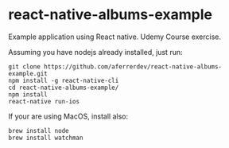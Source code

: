 # react-native-albums-example
Example application using React native. Udemy Course exercise.

Assuming you have nodejs already installed, just run:
```
git clone https://github.com/aferrerdev/react-native-albums-example.git
npm install -g react-native-cli
cd react-native-albums-example/
npm install
react-native run-ios
```
If your are using MacOS, install also:
```
brew install node
brew install watchman
```

